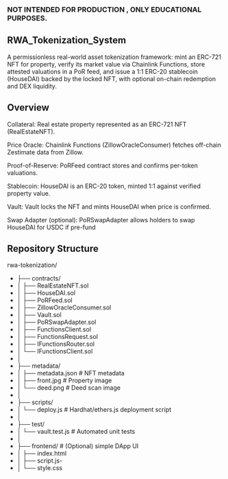 ### NOT INTENDED FOR PRODUCTION , ONLY EDUCATIONAL PURPOSES. 

## RWA_Tokenization_System
A permissionless real-world asset tokenization framework: mint an ERC-721 NFT for property, verify its market value via Chainlink Functions, store attested valuations in a PoR feed, and issue a 1:1 ERC-20 stablecoin (HouseDAI) backed by the locked NFT, with optional on-chain redemption and DEX liquidity.

## Overview

Collateral: Real estate property represented as an ERC-721 NFT (RealEstateNFT).

Price Oracle: Chainlink Functions (ZillowOracleConsumer) fetches off-chain Zestimate data from Zillow.

Proof-of-Reserve: PoRFeed contract stores and confirms per-token valuations.

Stablecoin: HouseDAI is an ERC-20 token, minted 1:1 against verified property value.

Vault: Vault locks the NFT and mints HouseDAI when price is confirmed.

Swap Adapter (optional): PoRSwapAdapter allows holders to swap HouseDAI for USDC if pre-fund


##  Repository Structure

rwa-tokenization/
- ├── contracts/
- │ ├── RealEstateNFT.sol
- │ ├── HouseDAI.sol
- │ ├── PoRFeed.sol
- │ ├── ZillowOracleConsumer.sol
- │ ├── Vault.sol
- │ ├── PoRSwapAdapter.sol
- │ ├── FunctionsClient.sol
- │ ├── FunctionsRequest.sol
- │ ├── IFunctionsRouter.sol
- │ └── IFunctionsClient.sol
- │
- ├── metadata/
- │ ├── metadata.json # NFT metadata
- │ ├── front.jpg # Property image
- │ └── deed.png # Deed scan image
- │
- ├── scripts/
- │ └── deploy.js # Hardhat/ethers.js deployment script
- │
- ├── test/
- │ └── vault.test.js # Automated unit tests
- │
- ├── frontend/ # (Optional) simple DApp UI
- │ ├── index.html
- │ ├── script.js-
- │ └── style.css

